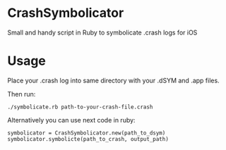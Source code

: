 # CrashSymbolicator
Small and handy script in Ruby to symbolicate .crash logs for iOS

# Usage

Place your .crash log into same directory with your .dSYM and .app files.

Then run:

```
./symbolicate.rb path-to-your-crash-file.crash
```

Alternatively you can use next code in ruby:

```
symbolicator = CrashSymbolicator.new(path_to_dsym)
symbolicator.symbolicte(path_to_crash, output_path)
```
